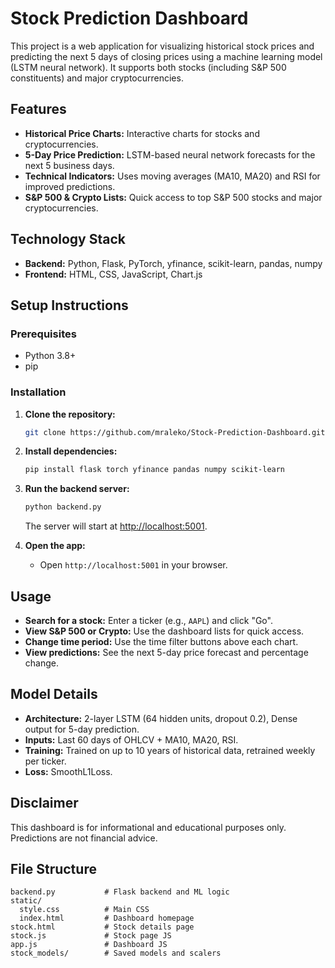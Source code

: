 # Stock Prediction Dashboard

This project is a web application for visualizing historical stock prices and predicting the next 5 days of closing prices using a machine learning model (LSTM neural network). It supports both stocks (including S&P 500 constituents) and major cryptocurrencies.

## Features

- **Historical Price Charts:** Interactive charts for stocks and cryptocurrencies.
- **5-Day Price Prediction:** LSTM-based neural network forecasts for the next 5 business days.
- **Technical Indicators:** Uses moving averages (MA10, MA20) and RSI for improved predictions.
- **S&P 500 & Crypto Lists:** Quick access to top S&P 500 stocks and major cryptocurrencies.

## Technology Stack

- **Backend:** Python, Flask, PyTorch, yfinance, scikit-learn, pandas, numpy
- **Frontend:** HTML, CSS, JavaScript, Chart.js

## Setup Instructions

### Prerequisites

- Python 3.8+
- pip

### Installation

1. **Clone the repository:**
    ```bash
    git clone https://github.com/mraleko/Stock-Prediction-Dashboard.git
    ```

2. **Install dependencies:**
    ```bash
    pip install flask torch yfinance pandas numpy scikit-learn
    ```

3. **Run the backend server:**
    ```bash
    python backend.py
    ```
    The server will start at [http://localhost:5001](http://localhost:5001).

4. **Open the app:**
    - Open `http://localhost:5001` in your browser.

## Usage

- **Search for a stock:** Enter a ticker (e.g., `AAPL`) and click "Go".
- **View S&P 500 or Crypto:** Use the dashboard lists for quick access.
- **Change time period:** Use the time filter buttons above each chart.
- **View predictions:** See the next 5-day price forecast and percentage change.

## Model Details

- **Architecture:** 2-layer LSTM (64 hidden units, dropout 0.2), Dense output for 5-day prediction.
- **Inputs:** Last 60 days of OHLCV + MA10, MA20, RSI.
- **Training:** Trained on up to 10 years of historical data, retrained weekly per ticker.
- **Loss:** SmoothL1Loss.

## Disclaimer

This dashboard is for informational and educational purposes only. Predictions are not financial advice.

## File Structure

```
backend.py           # Flask backend and ML logic
static/
  style.css          # Main CSS
  index.html         # Dashboard homepage
stock.html           # Stock details page
stock.js             # Stock page JS
app.js               # Dashboard JS
stock_models/        # Saved models and scalers
```
